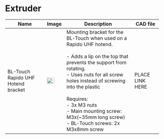 # Extruder


| Name                               | Image                                                                   | Description                                                                                                                                                                                                                                                                                                                                        | CAD file        |
|------------------------------------|-------------------------------------------------------------------------|----------------------------------------------------------------------------------------------------------------------------------------------------------------------------------------------------------------------------------------------------------------------------------------------------------------------------------------------------|-----------------|
| BL-Touch Rapido UHF Hotend bracket | <img src="/images/BL_Touch_Rapido_Hotend_UHF_Bracket.png" width="70%"/> | Mounting bracket for the BL-Touch when used on a Rapido UHF hotend.<br/><br/>- Adds a lip on the top that prevents the support from rotating.<br/>- Uses nuts for all screw holes instead of screwing into the plastic<br/><br/>Requires:<br/>- 3x M3 nuts<br/>- Main mounting screw: M3x(~35mm long screw)<br/>- BL-Touch screws: 2x M3x8mm screw | PLACE LINK HERE |